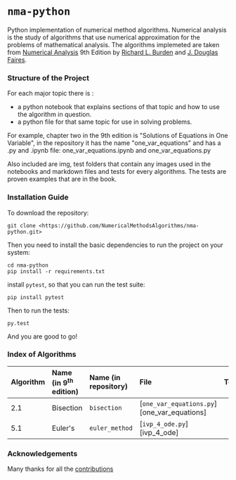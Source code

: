  # `nma-python`

Python implementation of numerical method algorithms. Numerical analysis is the study of algorithms that use numerical approximation for the problems of mathematical analysis. The algorithms implemeted are taken from [Numerical Analysis](https://www.amazon.com/Numerical-Analysis-Richard-L-Burden/dp/0538733519) 9th Edition by [Richard L. Burden](https://www.amazon.com/Richard-L-Burden/e/B001IQZIR0/ref=dp_byline_cont_book_1) and [J. Douglas Faires](https://www.amazon.com/s/ref=dp_byline_sr_book_2?ie=UTF8&field-author=J.+Douglas+Faires&text=J.+Douglas+Faires&sort=relevancerank&search-alias=books).

### Structure of the Project

For each major topic there is :

- a python notebook that explains sections of that topic and how to use the algorithm in question.
- a python file for that same topic for use in solving problems.

For example, chapter two in the 9th edition is "Solutions of Equations in One Variable", in the repository it has the name "one_var_equations" and has a .py and .ipynb file: one_var_equations.ipynb and one_var_equations.py

Also included are img, test folders that contain any images used in the notebooks and markdown files and tests for every algorithms. The tests are proven examples that are in the book.

### Installation Guide

To download the repository:

```
git clone <https://github.com/NumericalMethodsAlgorithms/nma-python.git>
```

Then you need to install the basic dependencies to run the project on your system:

```
cd nma-python
pip install -r requirements.txt
```

install `pytest`, so that you can run the test suite:

```
pip install pytest
```

Then to run the tests:

`py.test`

And you are good to go!

### Index of Algorithms

| **Algorithm** | **Name (in 9<sup>th</sup> edition)** | **Name (in repository)**      | **File**                                                 | **Tests** | **Notebook**
|:--------------|:-------------------------------------|:------------------------------|:---------------------------------------------------------|:----------|:------------|
| 2.1           | Bisection                            | `bisection`                   | [`one_var_equations.py`][one_var_equations]           |       |     |
| 5.1           | Euler's                              | `euler_method`                | [`ivp_4_ode.py`][ivp_4_ode]                              |       |     |

### Acknowledgements

Many thanks for all the [contributions](https://github.com/NumericalMethodsAlgorithms/nma-python/graphs/contributors)
